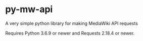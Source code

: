 # py-mw-api
A very simple python library for making MediaWiki API requests

Requires Python 3.6.9 or newer and Requests 2.18.4 or newer.

